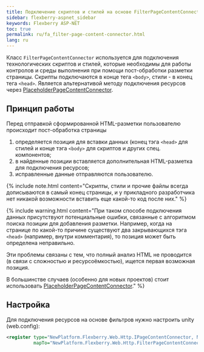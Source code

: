```yaml
---
title: Подключение скриптов и стилей на основе FilterPageContentConnector
sidebar: flexberry-aspnet_sidebar
keywords: Flexberry ASP-NET
toc: true
permalink: ru/fa_filter-page-content-connector.html
lang: ru
---
```


Класс `FilterPageContentConnector` используется для подключения технологических скриптов и стилей, которые необходимы для работы контролов и среды выполнения при помощи пост-обработки разметки страницы. Скрипты подключаются в конце тега `<body>`, стили - в конец тега `<head>`.
Является альтернативой методу подключения ресурсов через [PlaceholderPageContentConnector](fa_placeholder-page-content-connector.html).

## Принцип работы

Перед отправкой сформированной HTML-разметки пользователю происходит пост-обработка страницы

1. определяется позиция для вставки данных (конец тэга `<head>` для стилей и конце тэга `<body>` для скриптов и других спец. компонентов;
2. в найденные позиции вставляется дополнительная HTML-разметка для подключения ресурсов;
3. исправленные данные отправляются пользователю.

{% include note.html content="Скрипты, стили и прочие файлы всегда дописываются в самый конец страницы, и у прикладного разработчика нет никакой возможности вставить еще какой-то код после них." %}

{% include warning.html content="При таком способе подключения данных присутствуют потенциальные ошибки, связанные с алгоритмом поиска позиции для добавления разметки. Например, когда на странице по какой-то причине существуют два закрывающихся тэга `<head>` (например, внутри комментария), то позиция может быть определена неправильно.

Эти проблемы связаны с тем, что полный анализ HTML не проводится (в связи с сложностью и ресурсоёмкостью), ищется первая возможная позиция.

В большинстве случаев (особенно для новых проектов) стоит использовать [PlaceholderPageContentConnector](fa_placeholder-page-content-connector.html)." %}

## Настройка

Для подключения ресурсов на основе фильтров нужно настроить unity (web.config):

```xml
<register type="NewPlatform.Flexberry.Web.Http.IPageContentConnector, NewPlatform.Flexberry.Web.Http"
          mapTo="NewPlatform.Flexberry.Web.Http.FilterPageContentConnector, NewPlatform.Flexberry.Web.Http" />
```
